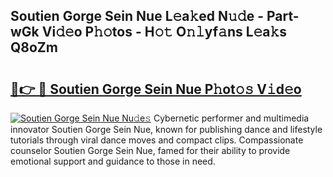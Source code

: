 ## Soutien Gorge Sein Nue L𝚎a𝚔ed N𝚞𝚍e - Part-wGk Vi𝚍𝚎o P𝚑𝚘tos - H𝚘𝚝 O𝚗𝚕yf𝚊ns L𝚎a𝚔s Q8oZm

# <h2><a href="http://kf68w39.oniu.top/?m=Soutien+Gorge+Sein+Nue">🔗👉 🔴 Soutien Gorge Sein Nue P𝚑ot𝚘𝚜 V𝚒d𝚎o</a></h2>

[![Soutien Gorge Sein Nue Nu𝚍e𝚜](https://i.imgur.com/0qMVB7G.gif)](http://kf68w39.oniu.top/?m=Soutien+Gorge+Sein+Nue)
Cybernetic performer and multimedia innovator Soutien Gorge Sein Nue, known for publishing dance and lifestyle tutorials through viral dance moves and compact clips. Compassionate counselor Soutien Gorge Sein Nue, famed for their ability to provide emotional support and guidance to those in need.  
